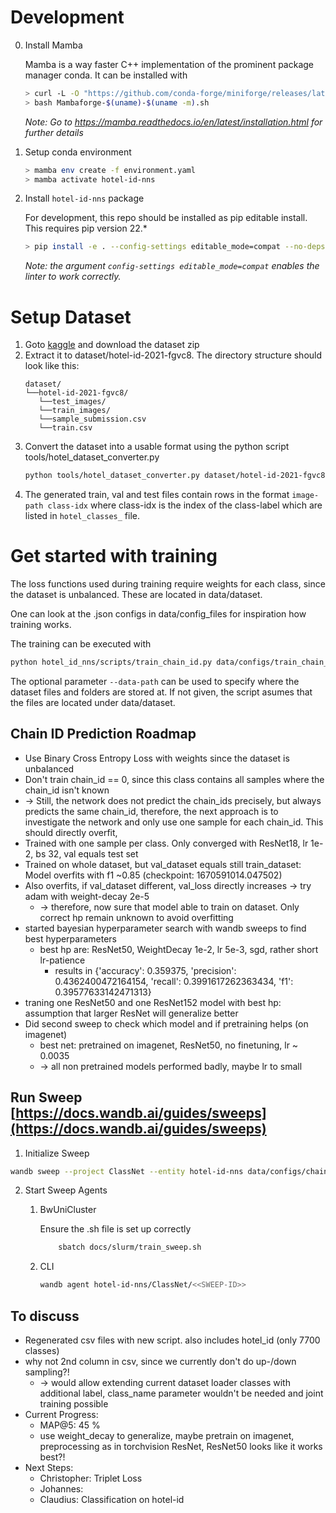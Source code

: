Development
===

0. Install Mamba

    Mamba is a way faster C++ implementation of the prominent package manager conda.
    It can be installed with
    ```bash
    > curl -L -O "https://github.com/conda-forge/miniforge/releases/latest/download/Mambaforge-$(uname)-$(uname -m).sh"
    > bash Mambaforge-$(uname)-$(uname -m).sh
    ```
    *Note: Go to https://mamba.readthedocs.io/en/latest/installation.html for further details*

1.  Setup conda environment 

    ```bash
    > mamba env create -f environment.yaml
    > mamba activate hotel-id-nns
    ```

2. Install `hotel-id-nns` package

    For development, this repo should be installed as pip editable install. This requires pip version 22.*

    ```bash
    > pip install -e . --config-settings editable_mode=compat --no-deps
    ```

    *Note: the argument `config-settings editable_mode=compat` enables the linter to work correctly.*


Setup Dataset
===

1. Goto [kaggle](https://www.kaggle.com/competitions/hotel-id-2021-fgvc8/data) and download the dataset zip
1. Extract it to dataset/hotel-id-2021-fgvc8. The directory structure should look like this:
    ```
    dataset/
    └──hotel-id-2021-fgvc8/
       └──test_images/
       └──train_images/
       └──sample_submission.csv
       └──train.csv
    ```
1. Convert the dataset into a usable format using the python script tools/hotel_dataset_converter.py
    ```bash
    python tools/hotel_dataset_converter.py dataset/hotel-id-2021-fgvc8/train.csv dataset/ --seed 0
    ```
1. The generated train, val and test files contain rows in the format `image-path class-idx` where class-idx is the index of the class-label which are listed in `hotel_classes_` file.

Get started with training
===

The loss functions used during training require weights for each class, since the dataset is unbalanced. These are located in data/dataset.

One can look at the .json configs in data/config\_files for inspiration how training works.

The training can be executed with 
```bash
python hotel_id_nns/scripts/train_chain_id.py data/configs/train_chain_id_ce.json
```

The optional parameter `--data-path` can be used to specify where the dataset files and folders are stored at.
If not given, the script asumes that the files are located under data/dataset.

Chain ID Prediction Roadmap
------------------------

- Use Binary Cross Entropy Loss with weights since the dataset is unbalanced
- Don't train chain_id == 0, since this class contains all samples where the chain_id isn't known
- -> Still, the network does not predict the chain_ids precisely, but always predicts the same chain_id,
    therefore, the next approach is to investigate the network and only use one sample for each chain_id.
    This should directly overfit, 
- Trained with one sample per class. Only converged with ResNet18, lr 1e-2, bs 32, val equals test set
- Trained on whole dataset, but val_dataset equals still train_dataset: Model overfits with f1 ~0.85 (checkpoint: 1670591014.047502)
- Also overfits, if val_dataset different, val_loss directly increases -> try adam with weight-decay 2e-5
  - -> therefore, now sure that model able to train on dataset. Only correct hp remain unknown to avoid overfitting
- started bayesian hyperparameter search with wandb sweeps to find best hyperparameters
  - best hp are: ResNet50, WeightDecay 1e-2, lr 5e-3, sgd, rather short lr-patience
    - results in {'accuracy': 0.359375, 'precision': 0.4362400472164154, 'recall': 0.3991617262363434, 'f1': 0.39577633142471313}
- traning one ResNet50 and one ResNet152 model with best hp: assumption that larger ResNet will generalize better
- Did second sweep to check which model and if pretraining helps (on imagenet)
  - best net: pretrained on imagenet, ResNet50, no finetuning, lr ~ 0.0035
  - -> all non pretrained models performed badly, maybe lr to small

Run Sweep [https://docs.wandb.ai/guides/sweeps](https://docs.wandb.ai/guides/sweeps)
---

1. Initialize Sweep

```bash
wandb sweep --project ClassNet --entity hotel-id-nns data/configs/chain_id_sweep.yaml
```

2. Start Sweep Agents

    1. BwUniCluster

        Ensure the .sh file is set up correctly

        ```bash
            sbatch docs/slurm/train_sweep.sh
        ```

    2. CLI

        ```bash
        wandb agent hotel-id-nns/ClassNet/<<SWEEP-ID>>
        ```
To discuss
---
- Regenerated csv files with new script. also includes hotel_id (only 7700 classes)
- why not 2nd column in csv, since we currently don't do up-/down sampling?! 
  - -> would allow extending current dataset loader classes with additional label, class_name parameter wouldn't be needed and joint training possible
- Current Progress:
  - MAP@5: 45 %
  - use weight_decay to generalize, maybe pretrain on imagenet, preprocessing as in torchvision ResNet, ResNet50 looks like it works best?!
- Next Steps:
  - Christopher: Triplet Loss
  - Johannes: 
  - Claudius: Classification on hotel-id